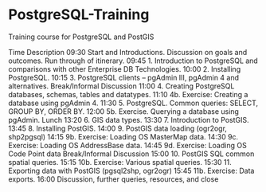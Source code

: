 # PostgreSQL-Training
Training course for PostgreSQL and PostGIS


Time	Description
09:30	Start and Introductions.  Discussion on goals and outcomes.  Run through of itinerary.
09:45	1. Introduction to PostgreSQL and comparisons with other Enterprise DB Technologies.
10:00	2. Installing PostgreSQL.
10:15	3. PostgreSQL clients – pgAdmin III, pgAdmin 4 and alternatives.
Break/Informal Discussion
11:00	4. Creating PostgreSQL databases, schemas, tables and datatypes.
11:10	4b. Exercise: Creating a database using pgAdmin 4.
11:30	5. PostgreSQL.  Common queries: SELECT, GROUP BY, ORDER BY.
12:00	5b. Exercise.  Querying a database using pgAdmin.
Lunch
13:20	6. GIS data types.
13:30	7. Introduction to PostGIS.
13:45	8. Installing PostGIS. 
14:00	9. PostGIS data loading (ogr2ogr, shp2pgsql)
14:15	9b. Exercise: Loading OS MasterMap data.
14:30	9c. Exercise: Loading OS AddressBase data.
14:45	9d. Exercise: Loading OS Code Point data
Break/Informal Discussion
15:00	10. PostGIS SQL common spatial queries.
15:15	10b. Exercise:  Various spatial queries.
15:30	11. Exporting data with PostGIS (pgsql2shp, ogr2ogr)
15:45	11b. Exercise: Data exports.
16:00	Discussion, further queries, resources, and close
